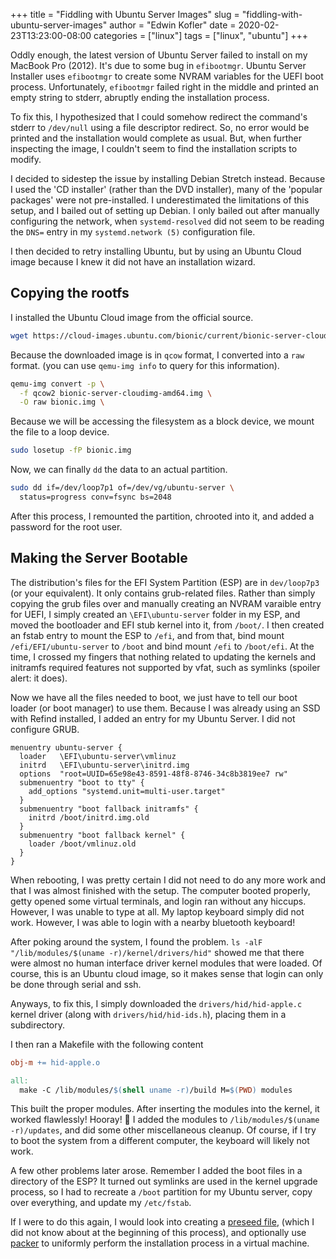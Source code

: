 +++
title = "Fiddling with Ubuntu Server Images"
slug = "fiddling-with-ubuntu-server-images"
author = "Edwin Kofler"
date = 2020-02-23T13:23:00-08:00
categories = ["linux"]
tags = ["linux", "ubuntu"]
+++

Oddly enough, the latest version of Ubuntu Server failed to install on my MacBook Pro (2012). It's due to some bug in `efibootmgr`. Ubuntu Server Installer uses `efibootmgr` to create some NVRAM variables for the UEFI boot process. Unfortunately, `efibootmgr` failed right in the middle and printed an empty string to stderr, abruptly ending the installation process.

To fix this, I hypothesized that I could somehow redirect the command's stderr to `/dev/null` using a file descriptor redirect. So, no error would be printed and the installation would complete as usual. But, when further inspecting the image, I couldn't seem to find the installation scripts to modify.

I decided to sidestep the issue by installing Debian Stretch instead. Because I used the 'CD installer' (rather than the DVD installer), many of the 'popular packages' were not pre-installed. I underestimated the limitations of this setup, and I bailed out of setting up Debian. I only bailed out after manually configuring the network, when `systemd-resolved` did not seem to be reading the `DNS=` entry in my `systemd.network (5)` configuration file.

I then decided to retry installing Ubuntu, but by using an Ubuntu Cloud image because I knew it did not have an installation wizard.

## Copying the rootfs

I installed the Ubuntu Cloud image from the official source.

```sh
wget https://cloud-images.ubuntu.com/bionic/current/bionic-server-cloudimg-amd64.img
```

Because the downloaded image is in `qcow` format, I converted into a `raw` format. (you can use `qemu-img info` to query for this information).

```sh
qemu-img convert -p \
  -f qcow2 bionic-server-cloudimg-amd64.img \
  -O raw bionic.img \
```

Because we will be accessing the filesystem as a block device, we mount the file to a loop device.

```sh
sudo losetup -fP bionic.img
```

Now, we can finally `dd` the data to an actual partition.

```sh
sudo dd if=/dev/loop7p1 of=/dev/vg/ubuntu-server \
  status=progress conv=fsync bs=2048
```

After this process, I remounted the partition, chrooted into it, and added a password for the root user.

## Making the Server Bootable

The distribution's files for the EFI System Partition (ESP) are in `dev/loop7p3` (or your equivalent). It only contains grub-related files. Rather than simply copying the grub files over and manually creating an NVRAM varaible entry for UEFI, I simply created an `\EFI\ubuntu-server` folder in my ESP, and moved the bootloader and EFI stub kernel into it, from `/boot/`. I then created an fstab entry to mount the ESP to `/efi`, and from that, bind mount `/efi/EFI/ubuntu-server` to `/boot` and bind mount `/efi` to `/boot/efi`. At the time, I crossed my fingers that nothing related to updating the kernels and initramfs required features not supported by vfat, such as symlinks (spoiler alert: it does).

Now we have all the files needed to boot, we just have to tell our boot loader (or boot manager) to use them. Because I was already using an SSD with Refind installed, I added an entry for my Ubuntu Server. I did not configure GRUB.

```properties
menuentry ubuntu-server {
  loader   \EFI\ubuntu-server\vmlinuz
  initrd   \EFI\ubuntu-server\initrd.img
  options  "root=UUID=65e98e43-8591-48f8-8746-34c8b3819ee7 rw"
  submenuentry "boot to tty" {
    add_options "systemd.unit=multi-user.target"
  }
  submenuentry "boot fallback initramfs" {
    initrd /boot/initrd.img.old
  }
  submenuentry "boot fallback kernel" {
    loader /boot/vmlinuz.old
  }
}
```

When rebooting, I was pretty certain I did not need to do any more work and that I was almost finished with the setup. The computer booted properly, getty opened some virtual terminals, and login ran without any hiccups. However, I was unable to type at all. My laptop keyboard simply did not work. However, I was able to login with a nearby bluetooth keyboard!

After poking around the system, I found the problem. `ls -alF "/lib/modules/$(uname -r)/kernel/drivers/hid"` showed me that there were almost no human interface driver kernel modules that were loaded. Of course, this is an Ubuntu cloud image, so it makes sense that login can only be done through serial and ssh.

Anyways, to fix this, I simply downloaded the `drivers/hid/hid-apple.c` kernel driver (along with `drivers/hid/hid-ids.h`), placing them in a subdirectory.

I then ran a Makefile with the following content

```makefile
obj-m += hid-apple.o

all:
  make -C /lib/modules/$(shell uname -r)/build M=$(PWD) modules
```

This built the proper modules. After inserting the modules into the kernel, it worked flawlessly! Hooray! :tada: I added the modules to `/lib/modules/$(uname -r)/updates`, and did some other miscellaneous cleanup. Of course, if I try to boot the system from a different computer, the keyboard will likely not work.

A few other problems later arose. Remember I added the boot files in a directory of the ESP? It turned out symlinks are used in the kernel upgrade process, so I had to recreate a `/boot` partition for my Ubuntu server, copy over everything, and update my `/etc/fstab`.

If I were to do this again, I would look into creating a [preseed file](https://help.ubuntu.com/lts/installation-guide/s390x/apbs01.html), (which I did not know about at the beginning of this process), and optionally use [packer](https://packer.io) to uniformly perform the installation process in a virtual machine.
